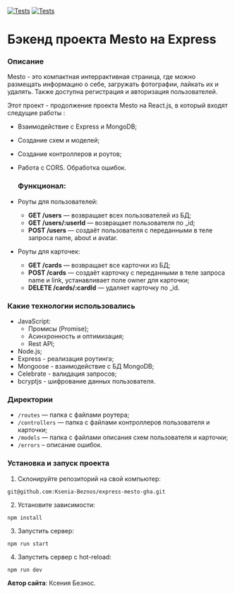 [![Tests](../../actions/workflows/tests-13-sprint.yml/badge.svg)](../../actions/workflows/tests-13-sprint.yml) [![Tests](../../actions/workflows/tests-14-sprint.yml/badge.svg)](../../actions/workflows/tests-14-sprint.yml)

# Бэкенд проекта Mesto на Express

### Описание
Mesto - это компактная интеррактивная страница, где можно размещать информацию о себе, загружать фотографии, лайкать их и удалять. Также доступна регистрация и авторизация пользователей.

Этот проект - продолжение проекта Mesto на React.js, в который входят следущие работы :
* Взаимодействие с Express и MongoDB;
* Создание схем и моделей;
* Создание контроллеров и роутов;
* Работа с CORS. Обработка ошибок.
  
  ### Функционал:
* Роуты для пользователей:
    - **GET /users** — возвращает всех пользователей из БД;
    - **GET /users/:userId** — возвращает пользователя по _id;
    - **POST /users** — создаёт пользователя с переданными в теле запроса name, about и avatar.
* Роуты для карточек:
    - **GET /cards** — возвращает все карточки из БД; 
    - **POST /cards** — создаёт карточку с переданными в теле запроса name и link, устанавливает поле owner для карточки;
    - **DELETE /cards/:cardId** — удаляет карточку по _id.

### **Какие технологии использовались**
* JavaScript:
    - Промисы (Promise);
    - Асинхронность и оптимизация;
    - Rest API;
* Node.js;
* Express - реализация роутинга;
* Mongoose - взаимодействие с БД MongoDB;
* Celebrate - валидация запросов;
* bcryptjs - шифрование данных пользователя.

### **Директории**
* `/routes` — папка с файлами роутера;
* `/controllers` — папка с файлами контроллеров пользователя и карточки;
* `/models` — папка с файлами описания схем пользователя и карточки;
* `/errors` – описание ошибок.

### **Установка и запуск проекта**

1. Склонируйте репозиторий на свой компьютер:

`git@github.com:Ksenia-Beznos/express-mesto-gha.git`

2. Установите зависимости:

`npm install`

3. Запустить сервер:

`npm run start`

4. Запустить сервер с hot-reload:

`npm run dev`

**Автор сайта**: Ксения Безнос.


